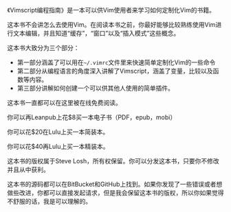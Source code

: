 《Vimscript编程指南》是一本可以供Vim使用者来学习如何定制化Vim的书籍。

这本书不会讲怎么去使用Vim。在阅读本书之前，你最好能够比较熟练使用Vim进行文本编辑，并且知道“缓存”，“窗口”以及“插入模式”这些概念。

这本书大致分为三个部分：

- 第一部分涵盖了可以用在`~/.vimrc`文件里来快速简单定制化Vim的一些命令
- 第二部分从编程语言的角度深入讲解了Vimscript，涵盖了变量，比较以及函数等内容。
- 第三部分讲解如何创建一个可以供其他人使用的简单插件。

这本书一直都可以在这里被在线免费阅读。

你可以再Leanpub上花$8买一本电子书（PDF，epub，mobi）

你可以花$20在Lulu上买一本简装本。

你可以花$40再Lulu上买一本精装本。

这本书的版权属于Steve Losh，所有权保留。你可以分发这本书，只要你不修改并且从中获利。

这本书的源码都可以在BitBucket和GitHub上找到。如果你发现了一些错误或者想做些改进，你都可以直接发起请求，但是我会保留这本书的版权，所以你如果觉得不舒服的话，我是可以理解的。

